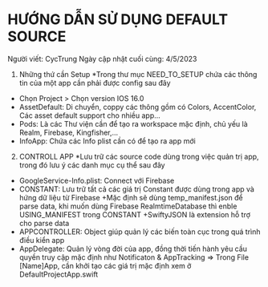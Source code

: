 #  HƯỚNG DẪN SỬ DỤNG DEFAULT SOURCE
Người viết: CycTrung
Ngày cập nhật cuối cùng: 4/5/2023

1. Những thứ cần Setup 
*Trong thư mục NEED_TO_SETUP chứa các thông tin của một app cần phải được config sau đây
- Chọn Project > Chọn version IOS 16.0
- AssetDefault: Di chuyển, coppy các thông gồm có Colors, AccentColor, Các asset default support cho nhiều app...
- Pods: Là các Thư viện cần để tạo ra workspace mặc định, chủ yếu là Realm, Firebase, Kingfisher,...
- InfoApp: Chứa các Info plist cần có để tạo ra app mới

2. CONTROLL APP
*Lưu trữ các source code dùng trong việc quản trị app, trong đó lưu ý các danh mục cụ thể sau đây
- GoogleService-Info.plist: Connect với Firebase
- CONSTANT: Lưu trữ tất cả các giá trị Constant được dùng trong app và hứng dữ liệu từ Firebase
    +Mặc định sẽ dùng temp_manifest.json để parse data, khi muốn dùng Firebase RealmtimeDatabase thì enble USING_MANIFEST trong CONSTANT
    +SwiftyJSON là extension hỗ trợ cho parse data
- APPCONTROLLER: Object giúp quản lý các biến toàn cục trong quá trình điều kiển app
- AppDelegate:  Quản lý vòng đời của app, đồng thời tiến hành yêu cầu quyền truy cập mặc định như Notificaton & AppTracking
=> Trong File [Name]App, cần khởi tạo các giá trị mặc định xem ở DefaultProjectApp.swift


